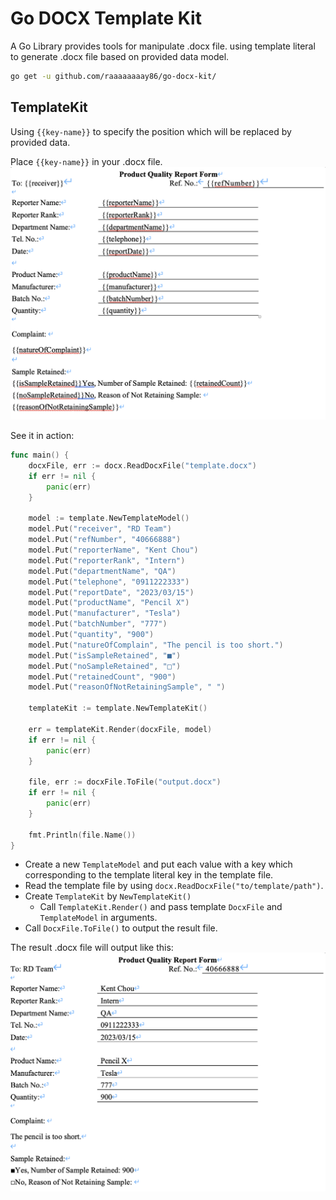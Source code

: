 # Go DOCX Template Kit
A Go Library provides tools for manipulate .docx file. using template literal to generate .docx file based on provided data model.

```bash
go get -u github.com/raaaaaaaay86/go-docx-kit/
```

## TemplateKit
Using `{{key-name}}` to specify the position which will be replaced by provided data.

Place `{{key-name}}` in your .docx file.  
![image](./img/word_template.png)

See it in action:  
```go
func main() {
	docxFile, err := docx.ReadDocxFile("template.docx")
	if err != nil {
		panic(err)
	}

	model := template.NewTemplateModel()
	model.Put("receiver", "RD Team")
	model.Put("refNumber", "40666888")
	model.Put("reporterName", "Kent Chou")
	model.Put("reporterRank", "Intern")
	model.Put("departmentName", "QA")
	model.Put("telephone", "0911222333")
	model.Put("reportDate", "2023/03/15")
	model.Put("productName", "Pencil X")
	model.Put("manufacturer", "Tesla")
	model.Put("batchNumber", "777")
	model.Put("quantity", "900")
	model.Put("natureOfComplain", "The pencil is too short.")
	model.Put("isSampleRetained", "■")
	model.Put("noSampleRetained", "□")
	model.Put("retainedCount", "900")
	model.Put("reasonOfNotRetainingSample", " ")

	templateKit := template.NewTemplateKit()

	err = templateKit.Render(docxFile, model)
	if err != nil {
		panic(err)
	}

	file, err := docxFile.ToFile("output.docx")
	if err != nil {
		panic(err)
	}

	fmt.Println(file.Name())
}
```
- Create a new `TemplateModel` and put each value with a key which corresponding to the template literal key in the template file.
- Read the template file by using `docx.ReadDocxFile("to/template/path")`.
- Create `TemplateKit` by `NewTemplateKit()`
    - Call `TemplateKit.Render()` and pass template `DocxFile` and `TemplateModel` in arguments.
- Call `DocxFile.ToFile()` to output the result file.

The result .docx file will output like this:
![image](./img/word_result.png)